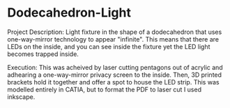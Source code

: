 # Dodecahedron-Light

Project Description:
  Light fixture in the shape of a dodecahedron that uses one-way-mirror technology to appear "infinite".
  This means that there are LEDs on the inside, and you can see inside the fixture yet the LED light
  becomes trapped inside.
  
Execution:
  This was acheived by laser cutting pentagons out of acrylic and adhearing a one-way-mirror privacy
  screen to the inside. Then, 3D printed brackets hold it together and offer a spot to house the LED strip.
  This was modelled entirely in CATIA, but to format the PDF to laser cut I used inkscape.
